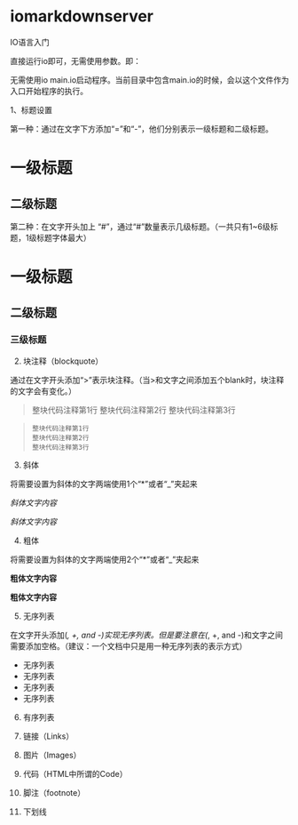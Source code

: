 # iomarkdownserver
IO语言入门

直接运行io即可，无需使用参数。即：

无需使用io main.io启动程序。当前目录中包含main.io的时候，会以这个文件作为入口开始程序的执行。



1、标题设置

第一种：通过在文字下方添加“=”和“-”，他们分别表示一级标题和二级标题。

一级标题
========

二级标题
--------

第二种：在文字开头加上 “#”，通过“#”数量表示几级标题。（一共只有1~6级标题，1级标题字体最大）

# 一级标题

## 二级标题

### 三级标题

2. 块注释（blockquote）

通过在文字开头添加“>”表示块注释。（当>和文字之间添加五个blank时，块注释的文字会有变化。）

> 整块代码注释第1行
> 整块代码注释第2行
> 整块代码注释第3行

>     整块代码注释第1行
>     整块代码注释第2行
>     整块代码注释第3行

3. 斜体

将需要设置为斜体的文字两端使用1个“*”或者“_”夹起来

*斜体文字内容*

_斜体文字内容_

4. 粗体

将需要设置为斜体的文字两端使用2个“*”或者“_”夹起来

**粗体文字内容**

__粗体文字内容__

5. 无序列表

在文字开头添加(*, +, and -)实现无序列表。但是要注意在(*, +, and -)和文字之间需要添加空格。（建议：一个文档中只是用一种无序列表的表示方式）

* 无序列表
* 无序列表
* 无序列表
* 无序列表

6. 有序列表


7. 链接（Links）

8. 图片（Images）

9. 代码（HTML中所谓的Code）

10. 脚注（footnote）

11. 下划线
